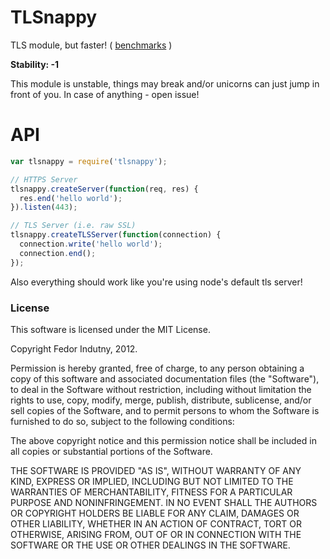 # TLSnappy

TLS module, but faster! ( [benchmarks][1] )

**Stability: -1**

This module is unstable, things may break and/or unicorns can just jump in front
of you. In case of anything - open issue!

# API

```javascript
var tlsnappy = require('tlsnappy');

// HTTPS Server
tlsnappy.createServer(function(req, res) {
  res.end('hello world');
}).listen(443);

// TLS Server (i.e. raw SSL)
tlsnappy.createTLSServer(function(connection) {
  connection.write('hello world');
  connection.end();
});
```

Also everything should work like you're using node's default tls server!

### License

This software is licensed under the MIT License.

Copyright Fedor Indutny, 2012.

Permission is hereby granted, free of charge, to any person obtaining a
copy of this software and associated documentation files (the
"Software"), to deal in the Software without restriction, including
without limitation the rights to use, copy, modify, merge, publish,
distribute, sublicense, and/or sell copies of the Software, and to permit
persons to whom the Software is furnished to do so, subject to the
following conditions:

The above copyright notice and this permission notice shall be included
in all copies or substantial portions of the Software.

THE SOFTWARE IS PROVIDED "AS IS", WITHOUT WARRANTY OF ANY KIND, EXPRESS
OR IMPLIED, INCLUDING BUT NOT LIMITED TO THE WARRANTIES OF
MERCHANTABILITY, FITNESS FOR A PARTICULAR PURPOSE AND NONINFRINGEMENT. IN
NO EVENT SHALL THE AUTHORS OR COPYRIGHT HOLDERS BE LIABLE FOR ANY CLAIM,
DAMAGES OR OTHER LIABILITY, WHETHER IN AN ACTION OF CONTRACT, TORT OR
OTHERWISE, ARISING FROM, OUT OF OR IN CONNECTION WITH THE SOFTWARE OR THE
USE OR OTHER DEALINGS IN THE SOFTWARE.

[1]: https://github.com/indutny/tlsnappy/blob/master/benchmark/index.md
